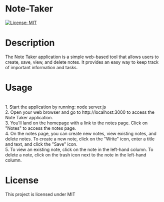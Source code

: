 # Note-Taker 
[![License: MIT](https://img.shields.io/badge/License-MIT-yellow.svg)](https://opensource.org/licenses/MIT)
# Description 
The Note Taker application is a simple web-based tool that allows users to create, save, view, and delete notes. It provides an easy way to keep track of important information and tasks.


# Usage
<br>
1. Start the application by running: node server.js
 <br>
2. Open your web browser and go to http://localhost:3000 to access the Note Taker application.
<br>
3. You'll land on the homepage with a link to the notes page. Click on "Notes" to access the notes page.
<br>
4. On the notes page, you can create new notes, view existing notes, and delete notes.
To create a new note, click on the "Write" icon, enter a title and text, and click the "Save" icon.
<br>
5. To view an existing note, click on the note in the left-hand column.
To delete a note, click on the trash icon next to the note in the left-hand column.

# License 
This project is licensed under MIT
